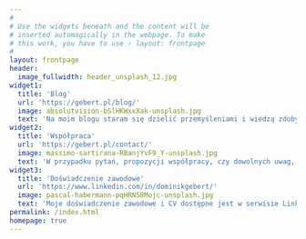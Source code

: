 ```yaml
---
#
# Use the widgets beneath and the content will be
# inserted automagically in the webpage. To make
# this work, you have to use › layout: frontpage
#
layout: frontpage
header:
  image_fullwidth: header_unsplash_12.jpg
widget1:
  title: 'Blog'
  url: 'https://gebert.pl/blog/'
  image: absolutvision-bSlHKWxxXak-unsplash.jpg
  text: 'Na moim blogu staram się dzielić przemyśleniami i wiedzą zdobytą podczas codziennej pracy. Opisuję tu zarówno tematy techniczne, jak i zagadnienia luźno związane z branżą IT.'
widget2:
  title: 'Współpraca'
  url: 'https://gebert.pl/contact/'
  image: massimo-sartirana-RBanjYvF9_Y-unsplash.jpg
  text: 'W przypadku pytań, propozycji współpracy, czy dowolnych uwag, bardzo proszę o skorzystanie z danych przedstawionych w zakładce Kontakt.'
widget3:
  title: 'Doświadczenie zawodowe'
  url: 'https://www.linkedin.com/in/dominikgebert/'
  image: pascal-habermann-pqHRNS8Mojc-unsplash.jpg
  text: 'Moje doświadczenie zawodowe i CV dostępne jest w serwisie LinkedIn.'
permalink: /index.html
homepage: true
---
```


